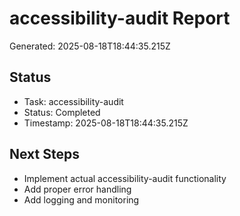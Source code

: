 # accessibility-audit Report

Generated: 2025-08-18T18:44:35.215Z

## Status
- Task: accessibility-audit
- Status: Completed
- Timestamp: 2025-08-18T18:44:35.215Z

## Next Steps
- Implement actual accessibility-audit functionality
- Add proper error handling
- Add logging and monitoring
